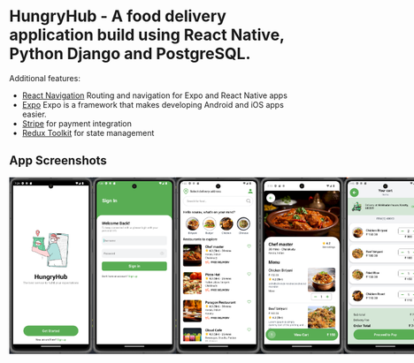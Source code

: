 # HungryHub - A food delivery application build using React Native, Python Django and PostgreSQL.

Additional features:

- [React Navigation](https://reactnavigation.org/docs/getting-started) Routing and navigation for Expo and React Native apps
- [Expo](https://docs.expo.dev/get-started/introduction/) Expo is a framework that makes developing Android and iOS apps easier.
- [Stripe](https://docs.stripe.com/get-started) for payment integration
- [Redux Toolkit](https://redux-toolkit.js.org/) for state management

## App Screenshots

<div style="display: flex; flex-direction: 'row';">
<img src="./screenshots/1.png" width=30%>
<img src="./screenshots/2.png" width=30%>
<img src="./screenshots/3.png" width=30%>
<img src="./screenshots/4.png" width=30%>
<img src="./screenshots/5.png" width=30%>
<img src="./screenshots/6.png" width=30%>
<img src="./screenshots/7.png" width=30%>
<img src="./screenshots/8.png" width=30%>
<img src="./screenshots/9.png" width=30%>

</div>
